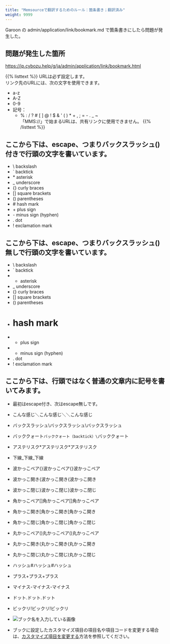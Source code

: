 ```yaml
---
title: "Memsourceで翻訳するためのルール：箇条書き；翻訳済み"
weight: 9999
---
```


Garoon の admin/application/link/bookmark.md で箇条書きにしたら問題が発生した。

## 問題が発生した箇所
https://jp.cybozu.help/g/ja/admin/application/link/bookmark.html

{{% listtext %}}
URLは必ず設定します。  
リンク先のURLには、次の文字を使用できます。

* a-z
* A-Z
* 0-9
* 記号：
  * \% \: \/ \? # \[ ] \@ \! \$ \& \' \( \) \* + \, \; \= \- \. \_ \~  
  「MMS://」で始まるURLは、共有リンクに使用できません。
{{% /listtext %}}


## ここから下は、escape、つまりバックスラッシュ(\)付きで行頭の文字を書いています。

* \\   backslash
* \`   backtick
* \*   asterisk
* \_   underscore
* \{\}  curly braces
* \[]  square brackets
* \(\)  parentheses
* \#   hash mark
* \+   plus sign
* \-   minus sign (hyphen)
* \.   dot
* \!   exclamation mark

## ここから下は、escape、つまりバックスラッシュ(\)無しで行頭の文字を書いています。

* \   backslash
* `   backtick
* *   asterisk
* _   underscore
* {}  curly braces
* []  square brackets
* ()  parentheses
* #   hash mark
* +   plus sign
* -   minus sign (hyphen)
* .   dot
* !   exclamation mark

## ここから下は、行頭ではなく普通の文章内に記号を書いてみます。

* 最初はescape付き、次はescape無しです。
* こんな感じ＼こんな感じ＼＼こんな感じ
* バックスラッシュ\バックスラッシュ\\バックスラッシュ
* バッククォート`バッククォート（backtick）\`バッククォート
* アステリスク*アステリスク\*アステリスク
* 下線_下線\_下線
* 波かっこペア{}波かっこペア\{\}波かっこペア
* 波かっこ開き{波かっこ開き\{波かっこ開き
* 波かっこ閉じ}波かっこ閉じ\}波かっこ閉じ
* 角かっこペア[]角かっこペア\[]角かっこペア
* 角かっこ開き[角かっこ開き\[角かっこ開き
* 角かっこ閉じ]角かっこ閉じ\]角かっこ閉じ
* 丸かっこペア()丸かっこペア\(\)丸かっこペア
* 丸かっこ開き(丸かっこ開き\(丸かっこ開き
* 丸かっこ閉じ)丸かっこ閉じ\)丸かっこ閉じ
* ハッシュ#ハッシュ\#ハッシュ
* プラス+プラス\+プラス
* マイナス-マイナス\-マイナス
* ドット.ドット\.ドット
* ビックリ!ビックリ\!ビックリ

* ![ブック名を入力している画像](/g5/img_ja/admin_application_address_book_02.gif)

* ブックに設定したカスタマイズ項目の項目名や項目コードを変更する場合は、[カスタマイズ項目を変更する](/g5/ja/admin/application/address/item.html#admin_application_address_item_03)方法を参照してください。
